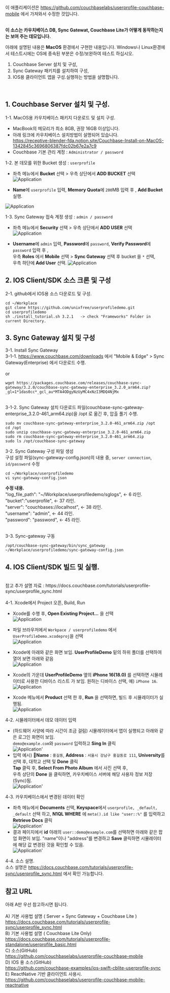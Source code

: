 
이 애플리케이션은 https://github.com/couchbaselabs/userprofile-couchbase-mobile 에서 가져와서 수정한 것입니다. <br>

<br>**이 소스는 카우치베이스 DB, Sync Gatewat, Couchbase Lite가 어떻게 동작하는지는 보여 주는 데모입니다.** <br>

아래에 설명된 내용은 **MacOS** 환경에서 구현한 내용입니다. Windows나 Linux환경에서 테스트시에는 OS에 종속된 부분은 수정/보완하여 테스트 하십시오. <br>
1) Couchbase Server 설치 및 구성, <br>
2) Sync Gateway 패키치를 설치하여 구성, <br>
3) IOS용 클라이언트 앱을 구성.실행하는 방법을 설명합니다. <br>
<br>

## 1. Couchbase Server 설치 및 구성.<br>
1-1. MacOS용 카우치베이스 패키지 다운로드 및 설치 구성. <br>
- MacBook의 메모리가 최소 8GB, 권장 16GB 이상입니다. <br>
- 아래 링크에 카우치베이스 설치방법이 설명되어 있습니다. <br>
   https://receptive-blender-fda.notion.site/Couchbase-Install-on-MacOS-1342845c3696806387fdc02b67e2a7c9 <br>
- Couchbase 기본 관리 계정 : `Administrator / password`  <br>

1-2. 본 데모를 위한 Bucket 생성 : `userprofile` <br>
- 좌측 메뉴에서 **Bucket** 선택 > 우측 상단에서 **ADD BUCKET** 선택 <br>
![Application](image/AddBucket1.png)

- **Name**에 `userprofile` 입력, **Memory Quota**에 `200`MB 입력 후 , **Add Bucket** 실행.<br>

![Application](image/AddBucket2.png) 

1-3. Sync Gateway 접속 계정 생성 : `admin / password`  <br>
- 좌측 메뉴에서 **Security** 선택 > 우측 상단에서 **ADD USER** 선택 <br>
![Application](image/AddUser1.png)

- **Username**에 `admin` 입력, **Password**에 `password`, **Verify Password**에 `password` 입력 후 ,<br>
  우측 **Roles** 에서 **Mobile** 선택 > **Sync Gateway** 선택 후 bucket 을 `*` 선택, <br>
  우측 하단에 **Add User** 선택.
![Application](image/AddUser2.png)

## 2. IOS Client/SDK 소스 크론 및 구성 <br>
2-1. github에서 IOS용 소스 다운로드 및 구성.

```
cd ~/Workplace
git clone https://github.com/unixfree/userprofiledemo.git
cd userprofiledemo
sh ./install_tutorial.sh 3.2.1   -> check "Frameworks" Folder in current Directory.
```

## 3. Sync Gateway 설치 및 구성 <br>
3-1. Install Sync Gateway<br>
3-1-1. https://www.couchbase.com/downloads 에서 "Mobile & Edge" > Sync Gateway(Enterprise) 에서 다운로드 수행. <br>
<br>
or<br>
```
wget https://packages.couchbase.com/releases/couchbase-sync-gateway/3.2.0/couchbase-sync-gateway-enterprise_3.2.0_arm64.zip?_gl=1*1das0cc*_gcl_au*MTA4ODgyNzUyMC4xNzI3MDQ4NjMx
```
<br>
3-1-2. Sync Gateway 설치 
다운로드 파일(couchbase-sync-gateway-enterprise_3.2.0-461_arm64.zip)을 /opt 로 옮긴 후, 압출 풀기 수행. <br>

```
sudo mv couchbase-sync-gateway-enterprise_3.2.0-461_arm64.zip /opt
cd /opt
sudo unzip couchbase-sync-gateway-enterprise_3.2.0-461_arm64.zip
sudo rm couchbase-sync-gateway-enterprise_3.2.0-461_arm64.zip
sudo ls /opt/couchbase-sync-gateway 
```

3-2. Sync Gateway 구성 파일 생성 <br>
구성 설정 파일(sync-gateway-config.json)의 내용 중, `server connection`, `id/password` 수정  <br>

```
cd ~/Workplace/userprofiledemo
vi sync-gateway-config.json
```
**수정 내용.** <br>
"log_file_path": "~/Workplace/userprofiledemo/sglogs",   <- 6 라인. <br>
      "bucket":"userprofile",               <- 37 라인. <br>
      "server": "couchbases://localhost",    <- 38 라인. <br>
      "username": "admin",                  <- 44 라인. <br>
      "password": "password",               <- 45 라인. <br>
 
<br>
3-3. Sync-gateway 구동  <br>

```
/opt/couchbase-sync-gateway/bin/sync_gateway ~/Workplace/userprofiledemo/sync-gateway-config.json
```

## 4. IOS Client/SDK 빌드 및 실행. <br>
<br>
참고 추가 설명 자료 : https://docs.couchbase.com/tutorials/userprofile-sync/userprofile_sync.html <br>
<br>
4-1. Xcode에서 Project 오픈, Build, Run <br>

- Xcode를 수행 후, **Open Existing Project...** 을 선택 <br>
![Application](image/xcode1.png)

- 파일 브라우저에서 `Workpace / userprofiledemo` 에서 `UserProfileDemo.xcodeproj`을 선택 <br>
![Application](image/xcode2.png)

- Xcode에 아래와 같은 화면 보임. **UserProfileDemo** 밑의 하위 폴더를 선택하여 열어 보면 아래와 같음 <br>
![Application](image/xcode3.png)

- Xcode의 가운데 **UserProfileDemo** 옆의  **iPhone 16(18.0)** 를 선택하면 시뮬레이터로 사용한 디바이스 리스트 가 보임. 원하는 디바이스 선택, 예) `iPhone 16`. <br>
![Application](image/xcode4.png)

- Xcode 메뉴에서 **Product** 선택 한 후, **Run** 을 선택하면, 빌드 후 시뮬레이터가 실행됨. <br>
![Application](image/xcode5.png)

4-2. 시뮬레이터에서 데모 데이터 입력 <br>
- (하드웨어 사양에 따라 시간이 조금 걸림) 시뮬레이터에서 앱이 실행되고 아래와 같은 로그인 화면이 보임.  <br>
  `demo@example.com`와 `password` 입력하고 **Sing In** 클릭 <br>
![Application](image/simulator1.png)'
- 입력 예시) **Name** : `홍길동`, **Address** : `서울시 강남구 홍길동로 111`, **University**를 선택 후, 대학교 선택 및 **Done** 클릭 <br>
  **Tap** 클릭 후, **Select From Photo Album** 에서 사진 선택 후, <br>
  우측 상단의 **Done** 을 클릭하면, 카우치베이스 서버에 해당 사용자 정보 저장(Sync)됨. <br>
![Application](image/simulator2.png)'

4-3. 카우치베이스에서 변경된 데이터 확인 <br>
- 좌측 메뉴에서 **Documents** 선택, **Keyspace**에서 `userprofile, _default, _default` 선택 하고, **N1QL WHERE** 에 `meta().id like "user::%"` 를 입력하고 **Retrieve Docs** 클릭 <br>
![Application](image/userprofile2.png)'
- 결과 페이지에서 **id** 아래의 `user::demo@example.com`를 선택하면 아래와 같은 팝업 화면이 보임. "name"이나 "address"를 변경하고 **Save** 클릭하면 시뮬레이터에 해당 값 변경된 것을 확인할 수 있음. <br>
![Application](image/userprofile3.png)'

4-4. 소스 설명. <br>
소스 설명은 https://docs.couchbase.com/tutorials/userprofile-sync/userprofile_sync.html 에서 확인 가능합니다. <br>

## 참고 URL <br>
 아래 A만 우선 참고하시면 됩니다. <br>
<br>
A) 기본 사용법 설명 ( Server + Sync Gateway + Couchbase Lite ) <br>
https://docs.couchbase.com/tutorials/userprofile-sync/userprofile_sync.html <br>
B) 기본 사용법 설명 ( Couchbase Lite Only) <br>
https://docs.couchbase.com/tutorials/userprofile-standalone/userprofile_basic.html <br>
C) 소스(GitHub) <br>
https://github.com/couchbaselabs/userprofile-couchbase-mobile <br>
D) IOS 용 소스(GitHub) <br>
https://github.com/couchbase-examples/ios-swift-cblite-userprofile-sync <br>
E) ReactNative 기반 클라이언트 사용시. <br>
https://github.com/couchbaselabs/userprofile-couchbase-mobile-reactnative <br>
<br>

